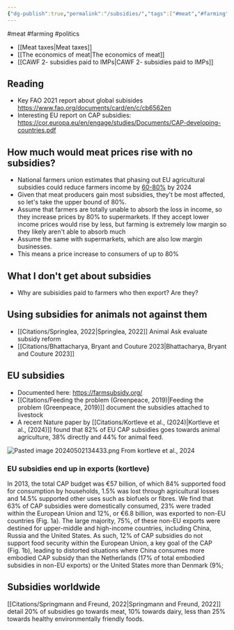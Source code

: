 ```yaml
---
{"dg-publish":true,"permalink":"/subsidies/","tags":["#meat","#farming","#politics"],"created":"2025-10-23T17:42:42.245+01:00","updated":"2025-10-27T14:10:16.631+00:00"}
---
```


#meat #farming #politics 

- [[Meat taxes\|Meat taxes]]
- [[The economics of meat\|The economics of meat]]
- [[CAWF 2- subsidies paid to IMPs\|CAWF 2- subsidies paid to IMPs]] 

## Reading
- Key FAO 2021 report about global subisides https://www.fao.org/documents/card/en/c/cb6562en
- Interesting EU report on CAP subsidies: https://cor.europa.eu/en/engage/studies/Documents/CAP-developing-countries.pdf

## How much would meat prices rise with no subsidies?
- National farmers union estimates that phasing out EU agricultural subsidies could reduce farmers income by [60-80%](https://www.foodnavigator.com/Article/2020/12/01/Agri-food-policy-reform-in-UK-and-EU-may-raise-prices-farmers-warn) by 2024 
- Given that meat producers gain most subsidies, they't be most affected, so let's take the upper bound of 80%.
- Assume that farmers are totally unable to absorb the loss in income, so they increase prices by 80% to supermarkets. If they accept lower income prices would rise by less, but farming is extremely low margin so they likely aren't able to absorb much
- Assume the same with supermarkets, which are also low margin businesses.
- This means a price increase to consumers of up to 80%
## What I don't get about subsidies
- Why are subisidies paid to farmers who then export? Are they?

## Using subsidies for animals not against them
- [[Citations/Springlea, 2022\|Springlea, 2022]] Animal Ask evaluate subsidy reform
- [[Citations/Bhattacharya, Bryant and Couture 2023\|Bhattacharya, Bryant and Couture 2023]]

## EU subsidies
- Documented here: https://farmsubsidy.org/
- [[Citations/Feeding the problem (Greenpeace, 2019)\|Feeding the problem (Greenpeace, 2019)]] document the subsidies attached to livestock
- A recent Nature paper by [[Citations/Kortleve et al., (2024)\|Kortleve et al., (2024)]] found that 82% of EU CAP subsidies goes towards animal agriculture, 38% directly and 44% for animal feed.

![Pasted image 20240502134433.png](/img/user/Pasted%20image%2020240502134433.png) 
From kortleve et al., 2024

### EU subsidies end up in exports (kortleve)
In 2013, the total CAP budget was €57 billion, of which 84% supported food for consumption by households, 1.5% was lost through agricultural losses and 14.5% supported other uses such as biofuels or fibres. We find that 63% of CAP subsidies were domestically consumed, 23% were traded within the European Union and 12%, or €6.8 billion, was exported to non-EU countries (Fig. 1a). The large majority, 75%, of these non-EU exports were destined for upper-middle and high-income
countries, including China, Russia and the United States. As such, 12% of CAP subsidies do not support food security within the European Union, a key goal of the CAP (Fig. 1b), leading to distorted situations where China consumes more embodied CAP subsidy than the Netherlands (17% of total embodied subsidies in non-EU exports) or the United States more than Denmark (9%;

## Subsidies worldwide
[[Citations/Springmann and Freund, 2022\|Springmann and Freund, 2022]] detail 20% of subsidies go towards meat, 10% towards dairy, less than 25% towards healthy environmentally friendly foods.